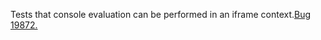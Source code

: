 Tests that console evaluation can be performed in an iframe context.[Bug 19872.](https://bugs.webkit.org/show_bug.cgi?id=19872)
